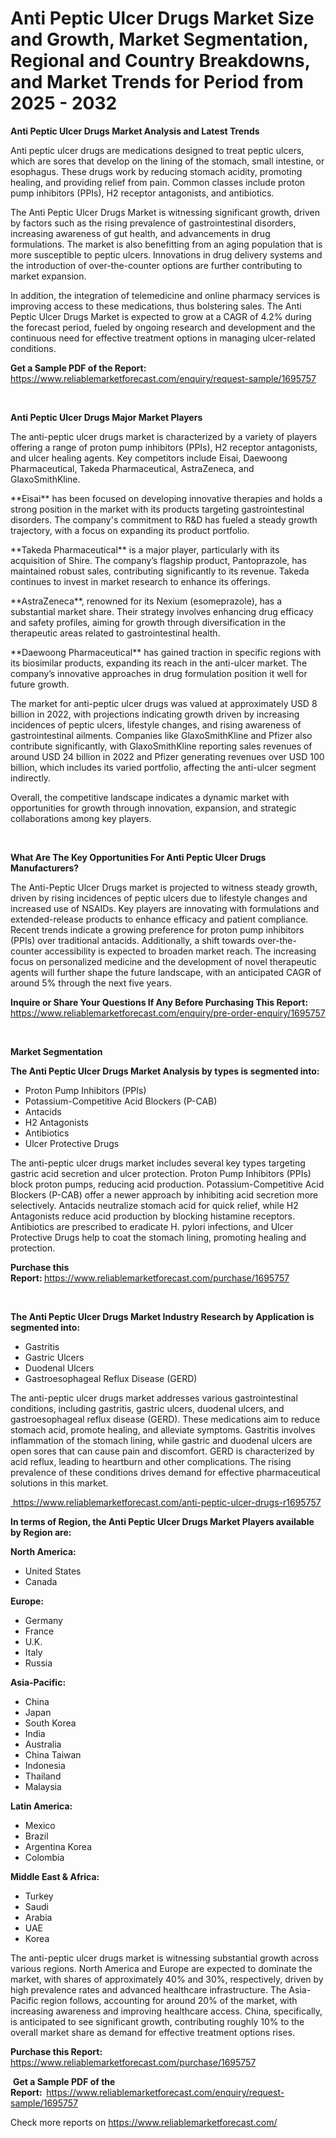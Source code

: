 <p><h1>Anti Peptic Ulcer Drugs Market Size and Growth, Market Segmentation, Regional and Country Breakdowns, and Market Trends for Period from 2025 -  2032</h1></p><p><strong>Anti Peptic Ulcer Drugs Market Analysis and Latest Trends</strong></p>
<p><p>Anti peptic ulcer drugs are medications designed to treat peptic ulcers, which are sores that develop on the lining of the stomach, small intestine, or esophagus. These drugs work by reducing stomach acidity, promoting healing, and providing relief from pain. Common classes include proton pump inhibitors (PPIs), H2 receptor antagonists, and antibiotics.</p><p>The Anti Peptic Ulcer Drugs Market is witnessing significant growth, driven by factors such as the rising prevalence of gastrointestinal disorders, increasing awareness of gut health, and advancements in drug formulations. The market is also benefitting from an aging population that is more susceptible to peptic ulcers. Innovations in drug delivery systems and the introduction of over-the-counter options are further contributing to market expansion.</p><p>In addition, the integration of telemedicine and online pharmacy services is improving access to these medications, thus bolstering sales. The Anti Peptic Ulcer Drugs Market is expected to grow at a CAGR of 4.2% during the forecast period, fueled by ongoing research and development and the continuous need for effective treatment options in managing ulcer-related conditions.</p></p>
<p><strong>Get a Sample PDF of the Report:&nbsp;</strong> <a href="https://www.reliablemarketforecast.com/enquiry/request-sample/1695757?utm_campaign=2993&utm_medium=2&utm_source=Github&utm_content=ia&utm_term=27032025&utm_id=anti-peptic-ulcer-drugs">https://www.reliablemarketforecast.com/enquiry/request-sample/1695757</a></p>
<p>&nbsp;</p>
<p><strong>Anti Peptic Ulcer Drugs Major Market Players</strong></p>
<p><p>The anti-peptic ulcer drugs market is characterized by a variety of players offering a range of proton pump inhibitors (PPIs), H2 receptor antagonists, and ulcer healing agents. Key competitors include Eisai, Daewoong Pharmaceutical, Takeda Pharmaceutical, AstraZeneca, and GlaxoSmithKline.</p><p>**Eisai** has been focused on developing innovative therapies and holds a strong position in the market with its products targeting gastrointestinal disorders. The company's commitment to R&D has fueled a steady growth trajectory, with a focus on expanding its product portfolio.</p><p>**Takeda Pharmaceutical** is a major player, particularly with its acquisition of Shire. The company’s flagship product, Pantoprazole, has maintained robust sales, contributing significantly to its revenue. Takeda continues to invest in market research to enhance its offerings.</p><p>**AstraZeneca**, renowned for its Nexium (esomeprazole), has a substantial market share. Their strategy involves enhancing drug efficacy and safety profiles, aiming for growth through diversification in the therapeutic areas related to gastrointestinal health.</p><p>**Daewoong Pharmaceutical** has gained traction in specific regions with its biosimilar products, expanding its reach in the anti-ulcer market. The company’s innovative approaches in drug formulation position it well for future growth.</p><p>The market for anti-peptic ulcer drugs was valued at approximately USD 8 billion in 2022, with projections indicating growth driven by increasing incidences of peptic ulcers, lifestyle changes, and rising awareness of gastrointestinal ailments. Companies like GlaxoSmithKline and Pfizer also contribute significantly, with GlaxoSmithKline reporting sales revenues of around USD 24 billion in 2022 and Pfizer generating revenues over USD 100 billion, which includes its varied portfolio, affecting the anti-ulcer segment indirectly.</p><p>Overall, the competitive landscape indicates a dynamic market with opportunities for growth through innovation, expansion, and strategic collaborations among key players.</p></p>
<p>&nbsp;</p>
<p><strong>What Are The Key Opportunities For Anti Peptic Ulcer Drugs Manufacturers?</strong></p>
<p><p>The Anti-Peptic Ulcer Drugs market is projected to witness steady growth, driven by rising incidences of peptic ulcers due to lifestyle changes and increased use of NSAIDs. Key players are innovating with formulations and extended-release products to enhance efficacy and patient compliance. Recent trends indicate a growing preference for proton pump inhibitors (PPIs) over traditional antacids. Additionally, a shift towards over-the-counter accessibility is expected to broaden market reach. The increasing focus on personalized medicine and the development of novel therapeutic agents will further shape the future landscape, with an anticipated CAGR of around 5% through the next five years.</p></p>
<p><strong>Inquire or Share Your Questions If Any Before Purchasing This Report:</strong> <a href="https://www.reliablemarketforecast.com/enquiry/pre-order-enquiry/1695757?utm_campaign=2993&utm_medium=2&utm_source=Github&utm_content=ia&utm_term=27032025&utm_id=anti-peptic-ulcer-drugs">https://www.reliablemarketforecast.com/enquiry/pre-order-enquiry/1695757</a></p>
<p>&nbsp;</p>
<p><strong>Market Segmentation</strong></p>
<p><strong>The Anti Peptic Ulcer Drugs Market Analysis by types is segmented into:</strong></p>
<p><ul><li>Proton Pump Inhibitors (PPIs)</li><li>Potassium-Competitive Acid Blockers (P-CAB)</li><li>Antacids</li><li>H2 Antagonists</li><li>Antibiotics</li><li>Ulcer Protective Drugs</li></ul></p>
<p><p>The anti-peptic ulcer drugs market includes several key types targeting gastric acid secretion and ulcer protection. Proton Pump Inhibitors (PPIs) block proton pumps, reducing acid production. Potassium-Competitive Acid Blockers (P-CAB) offer a newer approach by inhibiting acid secretion more selectively. Antacids neutralize stomach acid for quick relief, while H2 Antagonists reduce acid production by blocking histamine receptors. Antibiotics are prescribed to eradicate H. pylori infections, and Ulcer Protective Drugs help to coat the stomach lining, promoting healing and protection.</p></p>
<p><strong>Purchase this Report:&nbsp;</strong><a href="https://www.reliablemarketforecast.com/purchase/1695757?utm_campaign=2993&utm_medium=2&utm_source=Github&utm_content=ia&utm_term=27032025&utm_id=anti-peptic-ulcer-drugs">https://www.reliablemarketforecast.com/purchase/1695757</a></p>
<p>&nbsp;</p>
<p><strong>The Anti Peptic Ulcer Drugs Market Industry Research by Application is segmented into:</strong></p>
<p><ul><li>Gastritis</li><li>Gastric Ulcers</li><li>Duodenal Ulcers</li><li>Gastroesophageal Reflux Disease (GERD)</li></ul></p>
<p><p>The anti-peptic ulcer drugs market addresses various gastrointestinal conditions, including gastritis, gastric ulcers, duodenal ulcers, and gastroesophageal reflux disease (GERD). These medications aim to reduce stomach acid, promote healing, and alleviate symptoms. Gastritis involves inflammation of the stomach lining, while gastric and duodenal ulcers are open sores that can cause pain and discomfort. GERD is characterized by acid reflux, leading to heartburn and other complications. The rising prevalence of these conditions drives demand for effective pharmaceutical solutions in this market.</p></p>
<p><a href="https://www.reliablemarketforecast.com/anti-peptic-ulcer-drugs-r1695757?utm_campaign=2993&utm_medium=2&utm_source=Github&utm_content=ia&utm_term=27032025&utm_id=anti-peptic-ulcer-drugs">&nbsp;https://www.reliablemarketforecast.com/anti-peptic-ulcer-drugs-r1695757</a></p>
<p><strong>In terms of Region, the Anti Peptic Ulcer Drugs Market Players available by Region are:</strong></p>
<p>
    <p> <strong> North America: </strong>
        <ul>
            <li>United States</li>
            <li>Canada</li>
        </ul>
        </p> 
    <p> <strong> Europe: </strong>
        <ul>
            <li>Germany</li>
            <li>France</li>
            <li>U.K.</li>
            <li>Italy</li>
            <li>Russia</li>
        </ul>
        </p> 
    <p> <strong> Asia-Pacific: </strong>
        <ul>
            <li>China</li>
            <li>Japan</li>
            <li>South Korea</li>
            <li>India</li>
            <li>Australia</li>
            <li>China Taiwan</li>
            <li>Indonesia</li>
            <li>Thailand</li>
            <li>Malaysia</li>
        </ul>
        </p> 
    <p> <strong> Latin America: </strong>
        <ul>
            <li>Mexico</li>
            <li>Brazil</li>
            <li>Argentina Korea</li>
            <li>Colombia</li>
        </ul>
        </p> 
    <p> <strong> Middle East & Africa: </strong>
        <ul>
            <li>Turkey</li>
            <li>Saudi</li>
            <li>Arabia</li>
            <li>UAE</li>
            <li>Korea</li>
        </ul>
    </p>
    </p>
<p><p>The anti-peptic ulcer drugs market is witnessing substantial growth across various regions. North America and Europe are expected to dominate the market, with shares of approximately 40% and 30%, respectively, driven by high prevalence rates and advanced healthcare infrastructure. The Asia-Pacific region follows, accounting for around 20% of the market, with increasing awareness and improving healthcare access. China, specifically, is anticipated to see significant growth, contributing roughly 10% to the overall market share as demand for effective treatment options rises.</p></p>
<p><strong>Purchase this Report: </strong><a href="https://www.reliablemarketforecast.com/purchase/1695757?utm_campaign=2993&utm_medium=2&utm_source=Github&utm_content=ia&utm_term=27032025&utm_id=anti-peptic-ulcer-drugs">https://www.reliablemarketforecast.com/purchase/1695757</a></p>
<p>&nbsp;<strong>Get a Sample PDF of the Report:&nbsp;&nbsp;</strong><a href="https://www.reliablemarketforecast.com/enquiry/request-sample/1695757?utm_campaign=2993&utm_medium=2&utm_source=Github&utm_content=ia&utm_term=27032025&utm_id=anti-peptic-ulcer-drugs">https://www.reliablemarketforecast.com/enquiry/request-sample/1695757</a></p>
<p><strong></strong></p>
<p>Check more reports on <a href="https://www.reliablemarketforecast.com/?utm_campaign=2993&utm_medium=2&utm_source=Github&utm_content=ia&utm_term=27032025&utm_id=anti-peptic-ulcer-drugs">https://www.reliablemarketforecast.com/</a></p>